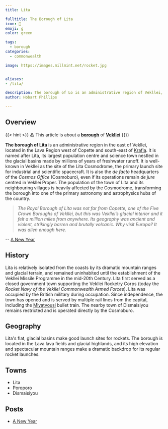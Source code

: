 ```yaml
---
title: Lita

fulltitle: The Borough of Lita
icon: 🚀
emoji: g
color: green

tags: 
  - borough
categories:
  - commonwealth

image: https://images.millmint.net/rocket.jpg


aliases:
- /lita/

description: The borough of Lo is an administrative region of Vekllei, a utopian country created by Hobart Phillips.
author: Hobart Phillips

---
```


## Overview

{{< hint >}}
߷ This article is about a [**borough**](/factbook/landscape/boroughs) of [**Vekllei**](/vekllei/)
{{</hint>}}

**The borough of Lita** is an administrative region in the east of Vekllei, located in the Lava Region west of Copette and south-east of [Krafla](/factbook/landscape/boroughs/krafla/). It is named after Lita, its largest population centre and science town nestled in the glacial basins made by millions of years of freshwater runoff. It is well-known in Vekllei as the site of the Lita Cosmodrome, the primary launch site for industrial and scientific spacecraft. It is also the *de facto* headquarters of the *Cosmos Office* (Cosmoburo), even if its operations remain *de jure* centred in Vekllei Proper. The population of the town of Lita and its neighbouring villages is heavily affected by the Cosmodrome, transforming the borough into one of the primary astronomy and astrophysics hubs of the country.

>*The Royal Borough of Lita was not far from Copette, one of the Five Crown Boroughs of Vekllei, but this was Vekllei’s glacial interior and it felt a million miles from anywhere. Its geography was ancient and violent, strikingly barren and brutally volcanic. Why visit Europa? It was alien enough here.*

-- [A New Year](/posts/2021-01-5-rocket/)

## History

Lita is relatively isolated from the coasts by its dramatic mountain ranges and glacial terrain, and remained uninhabited until the establishment of the Vekllei Missile Programme in the mid-20th Century. Lita first served as a closed government town supporting the Vekllei Rocketry Corps (today the *Rocket Navy of the Vekllei Commonwealth Armed Forces*). Lita was occupied by the British military during occupation. Since independence, the town has opened and is served by multiple rail lines from the capital, including the [Miyatvousi](/factbook/landscape/boroughs/miyatvousi/) bullet train. The nearby town of Dismaisiyou remains restricted and is operated directly by the Cosmoburo.

## Geography

Lita's flat, glacial basins make good launch sites for rockets. The borough is located in the Lava lava fields and glacial highlands, and its high elevation and spectacular mountain ranges make a dramatic backdrop for its regular rocket launches.

## Towns
- Lita
- Poroporo
- Dismaisiyou

## Posts
- [A New Year](/posts/2021-01-5-rocket/)

